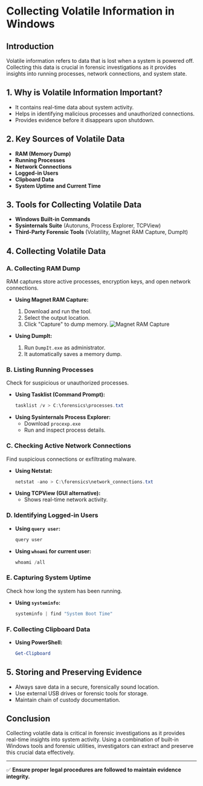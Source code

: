 # Collecting Volatile Information in Windows

## Introduction
Volatile information refers to data that is lost when a system is powered off. Collecting this data is crucial in forensic investigations as it provides insights into running processes, network connections, and system state.

## 1. Why is Volatile Information Important?
- It contains real-time data about system activity.
- Helps in identifying malicious processes and unauthorized connections.
- Provides evidence before it disappears upon shutdown.

## 2. Key Sources of Volatile Data
- **RAM (Memory Dump)**
- **Running Processes**
- **Network Connections**
- **Logged-in Users**
- **Clipboard Data**
- **System Uptime and Current Time**

## 3. Tools for Collecting Volatile Data
- **Windows Built-in Commands**
- **Sysinternals Suite** (Autoruns, Process Explorer, TCPView)
- **Third-Party Forensic Tools** (Volatility, Magnet RAM Capture, DumpIt)

## 4. Collecting Volatile Data

### A. Collecting RAM Dump
RAM captures store active processes, encryption keys, and open network connections.
- **Using Magnet RAM Capture:**
  1. Download and run the tool.
  2. Select the output location.
  3. Click "Capture" to dump memory.
  ![Magnet RAM Capture](https://example.com/magnet-ram-capture.png)

- **Using DumpIt:**
  1. Run `DumpIt.exe` as administrator.
  2. It automatically saves a memory dump.

### B. Listing Running Processes
Check for suspicious or unauthorized processes.
- **Using Tasklist (Command Prompt):**
  ```powershell
  tasklist /v > C:\forensics\processes.txt
  ```
- **Using Sysinternals Process Explorer:**
  - Download `procexp.exe`
  - Run and inspect process details.

### C. Checking Active Network Connections
Find suspicious connections or exfiltrating malware.
- **Using Netstat:**
  ```powershell
  netstat -ano > C:\forensics\network_connections.txt
  ```
- **Using TCPView (GUI alternative):**
  - Shows real-time network activity.

### D. Identifying Logged-in Users
- **Using `query user`:**
  ```powershell
  query user
  ```
- **Using `whoami` for current user:**
  ```powershell
  whoami /all
  ```

### E. Capturing System Uptime
Check how long the system has been running.
- **Using `systeminfo`:**
  ```powershell
  systeminfo | find "System Boot Time"
  ```

### F. Collecting Clipboard Data
- **Using PowerShell:**
  ```powershell
  Get-Clipboard
  ```

## 5. Storing and Preserving Evidence
- Always save data in a secure, forensically sound location.
- Use external USB drives or forensic tools for storage.
- Maintain chain of custody documentation.

## Conclusion
Collecting volatile data is critical in forensic investigations as it provides real-time insights into system activity. Using a combination of built-in Windows tools and forensic utilities, investigators can extract and preserve this crucial data effectively.

---
✅ **Ensure proper legal procedures are followed to maintain evidence integrity.**
